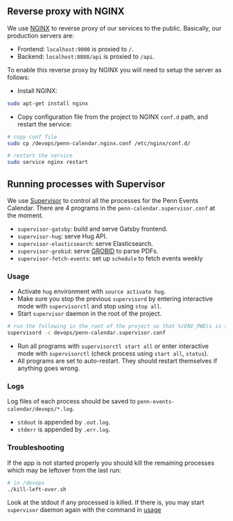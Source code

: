 ## Reverse proxy with NGINX

We use [NGINX](https://www.nginx.com) to reverse proxy of our services to the public. Basically, our production servers are:

- Frontend: `localhost:9000` is proxied to `/`.
- Backend: `localhost:8888/api` is proxied to `/api`.

To enable this reverse proxy by NGINX you will need to setup the server as follows:

- Install NGINX:

```sh
sudo apt-get install nginx
```

- Copy configuration file from the project to NGINX `conf.d` path, and restart the service:

```sh
# copy conf file
sudo cp /devops/penn-calendar.nginx.conf /etc/nginx/conf.d/

# restart the service
sudo service nginx restart
```

## Running processes with Supervisor

We use [Supervisor](http://supervisord.org/index.html) to control all the processes for the Penn Events Calendar. There are 4 programs in the `penn-calendar.supervisor.conf` at the moment.

- `supervisor-gatsby`: build and serve Gatsby frontend.
- `supervisor-hug`: serve Hug API.
- `supervisor-elasticsearch`: serve Elasticsearch.
- `supervisor-grobid`: serve [GROBID](https://github.com/kermitt2/grobid) to parse PDFs.
- `supervisor-fetch-events`: set up `schedule` to fetch events weekly

### Usage

- Activate `hug` environment with `source activate hug`.
- Make sure you stop the previous `supervisord` by entering interactive mode with `supervisorctl` and stop using `stop all`.
- Start `supervisor` daemon in the root of the project.

```sh
# run the following in the root of the project so that %(ENV_PWD)s is set to path to root of the project
supervisord -c devops/penn-calendar.supervisor.conf
```

- Run all programs with `supervisorctl start all` or enter interactive mode with `supervisorctl` (check process using `start all`, `status`).
- All programs are set to auto-restart. They should restart themselves if anything goes wrong.

### Logs

Log files of each process should be saved to `penn-events-calendar/devops/*.log`.

- `stdout` is appended by `.out.log`.
- `stderr` is appended by `.err.log`.

### Troubleshooting

If the app is not started properly you should kill the remaining processes which may be leftover from the last run:

```sh
# in /devops
./kill-left-over.sh
```

Look at the stdout if any processed is killed. If there is, you may start `supervisor` daemon again with the command in [usage](#usage)
